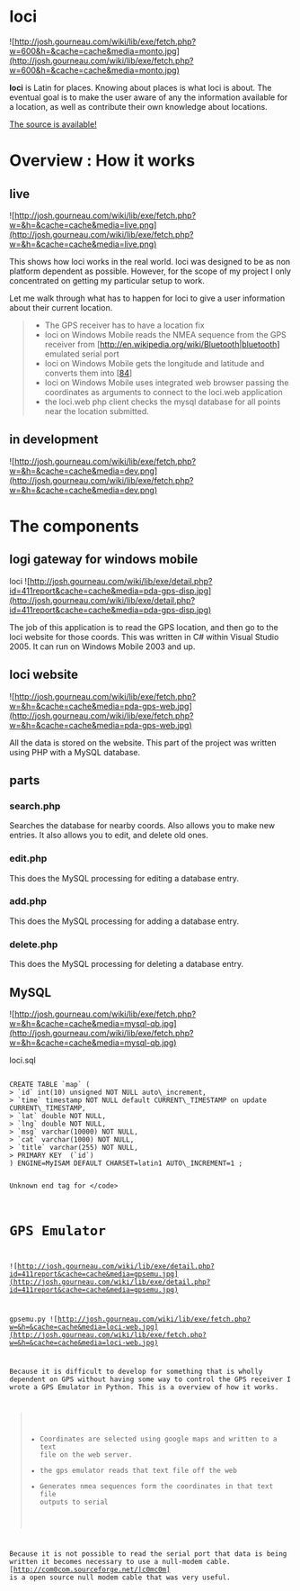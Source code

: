 # loci #

![http://josh.gourneau.com/wiki/lib/exe/fetch.php?w=600&h=&cache=cache&media=monto.jpg](http://josh.gourneau.com/wiki/lib/exe/fetch.php?w=600&h=&cache=cache&media=monto.jpg)

**loci** is Latin for places.  Knowing about places is what loci is about.  The eventual goal is to make the user aware of any the information available for a location, as well as contribute their own knowledge about locations.

[The source is available!](http://www.ece.utk.edu/~jgournea/loci.zip)

# Overview : How it works #


## live ##

![http://josh.gourneau.com/wiki/lib/exe/fetch.php?w=&h=&cache=cache&media=live.png](http://josh.gourneau.com/wiki/lib/exe/fetch.php?w=&h=&cache=cache&media=live.png)

This shows how loci works in the real world.  loci was designed to be as non platform dependent as possible.  However, for the scope of my project I only concentrated on getting my particular setup to work.

Let me walk through what has to happen for loci to give a user information about their current location.
> - The GPS receiver has to have a location fix
> - loci on Windows Mobile reads the NMEA sequence from the GPS receiver from [http://en.wikipedia.org/wiki/Bluetooth|bluetooth] emulated serial port
> - loci on Windows Mobile gets the longitude and latitude and converts them into [[84](http://en.wikipedia.org/wiki/World_Geodetic_System|WGS)]
> - loci on Windows Mobile uses integrated web browser passing the coordinates as arguments to connect to the loci.web application
> - the loci.web php client checks the mysql database for all points near the location submitted.

## in development ##

![http://josh.gourneau.com/wiki/lib/exe/fetch.php?w=&h=&cache=cache&media=dev.png](http://josh.gourneau.com/wiki/lib/exe/fetch.php?w=&h=&cache=cache&media=dev.png)


# The components #

## logi gateway for windows mobile ##
loci
![http://josh.gourneau.com/wiki/lib/exe/detail.php?id=411report&cache=cache&media=pda-gps-disp.jpg](http://josh.gourneau.com/wiki/lib/exe/detail.php?id=411report&cache=cache&media=pda-gps-disp.jpg)

The job of this application is to read the GPS location, and then go to the loci website for those coords.  This was written in C# within Visual Studio 2005.  It can run on Windows Mobile 2003 and up.

## loci website ##
![http://josh.gourneau.com/wiki/lib/exe/fetch.php?w=&h=&cache=cache&media=pda-gps-web.jpg](http://josh.gourneau.com/wiki/lib/exe/fetch.php?w=&h=&cache=cache&media=pda-gps-web.jpg)

All the data is stored on the website.  This part of the project was written using PHP with a MySQL database.

## parts ##

### search.php ###
Searches the database for nearby coords.  Also allows you to make new entries. It also allows you to edit, and delete old ones.

### edit.php ###
This does the MySQL processing for editing a database entry.

### add.php ###
This does the MySQL processing for adding a database entry.

### delete.php ###
This does the MySQL processing for deleting a database entry.

## MySQL ##

![http://josh.gourneau.com/wiki/lib/exe/fetch.php?w=&h=&cache=cache&media=mysql-qb.jpg](http://josh.gourneau.com/wiki/lib/exe/fetch.php?w=&h=&cache=cache&media=mysql-qb.jpg)

loci.sql

<code sql>
CREATE TABLE `map` (
> `id` int(10) unsigned NOT NULL auto\_increment,
> `time` timestamp NOT NULL default CURRENT\_TIMESTAMP on update CURRENT\_TIMESTAMP,
> `lat` double NOT NULL,
> `lng` double NOT NULL,
> `msg` varchar(10000) NOT NULL,
> `cat` varchar(1000) NOT NULL,
> `title` varchar(255) NOT NULL,
> PRIMARY KEY  (`id`)
) ENGINE=MyISAM DEFAULT CHARSET=latin1 AUTO\_INCREMENT=1 ;


Unknown end tag for &lt;/code&gt;



# GPS Emulator #

![http://josh.gourneau.com/wiki/lib/exe/detail.php?id=411report&cache=cache&media=gpsemu.jpg](http://josh.gourneau.com/wiki/lib/exe/detail.php?id=411report&cache=cache&media=gpsemu.jpg)

gpsemu.py
![http://josh.gourneau.com/wiki/lib/exe/fetch.php?w=&h=&cache=cache&media=loci-web.jpg](http://josh.gourneau.com/wiki/lib/exe/fetch.php?w=&h=&cache=cache&media=loci-web.jpg)

Because it is difficult to develop for something that is wholly dependent on GPS without having some way to control the GPS receiver I wrote a GPS Emulator in Python.  This is a overview of how it works.

> - Coordinates are selected using google maps and written to a text file on the web server.
> - the gps emulator reads that text file off the web
> - Generates nmea sequences form the coordinates in that text file outputs to serial


Because it is not possible to read the serial port that data is being written it becomes necessary to use a null-modem cable.  [http://com0com.sourceforge.net/|c0mc0m] is a open source null modem cable that was very useful.